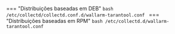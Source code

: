 === "Distribuições baseadas em DEB"
    ```bash
    /etc/collectd/collectd.conf.d/wallarm-tarantool.conf
    ```
=== "Distribuições baseadas em RPM"
    ```bash
    /etc/collectd.d/wallarm-tarantool.conf
    ```